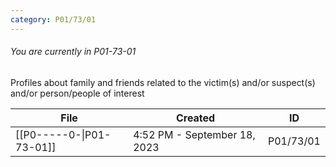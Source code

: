 ```yaml
---
category: P01/73/01
---
```

###### You are currently in P01-73-01

Profiles about family and friends related to the victim(s) and/or suspect(s) and/or person/people of interest

| File                                                                                                     | Created                      | ID        |
| -------------------------------------------------------------------------------------------------------- | ---------------------------- | --------- |
| [[P0-----0-\|P01-73-01]] | 4:52 PM - September 18, 2023 | P01/73/01 |

